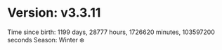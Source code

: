 # Version: v3.3.11
Time since birth: 1199 days, 28777 hours, 1726620 minutes, 103597200 seconds
Season: Winter ❄️
